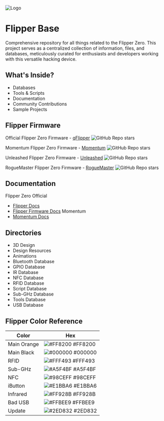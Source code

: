 
![Logo](https://honeer.se/images/logo.png)


# Flipper Base

Comprehensive repository for all things related to the Flipper Zero. This project serves as a centralized collection of information, files, and databases, meticulously curated for enthusiasts and developers working with this versatile hacking device.


## What's Inside?

- Databases
- Tools & Scripts
- Documentation
- Community Contributions
- Sample Projects


## Flipper Firmware

Official Flipper Zero Firmware - [qFlipper](https://github.com/flipperdevices/qFlipper) ![GitHub Repo stars](https://img.shields.io/github/stars/flipperdevices/qFlipper?style=plastic)


Momentum Flipper Zero Firmware - [Momentum](https://github.com/Next-Flip) ![GitHub Repo stars](https://img.shields.io/github/stars/Next-Flip/Momentum-Firmware?style=plastic)


Unleashed Flipper Zero Firmware - [Unleashed](https://github.com/DarkFlippers/unleashed-firmware) ![GitHub Repo stars](https://img.shields.io/github/stars/DarkFlippers/unleashed-firmware?style=plastic)


RogueMaster Flipper Zero Firmware - [RogueMaster](https://github.com/RogueMaster/flipperzero-firmware-wPlugins) ![GitHub Repo stars](https://img.shields.io/github/stars/RogueMaster/flipperzero-firmware-wPlugins?style=plastic)





## Documentation
Flipper Zero Official
- [Flipper Docs](https://docs.flipper.net/)
- [Flipper Firmware Docs](https://developer.flipper.net/flipperzero/doxygen/index.html)
Momentum
- [Momentum Docs](https://github.com/Next-Flip/Momentum-Firmware/tree/dev/documentation)



## Directories

- 3D Design
- Design Resources
- Animations
- Bluetooth Database
- GPIO Database
- IR Database
- NFC Database
- RFID Database
- Script Database
- Sub-GHz Database
- Tools Database
- USB Database

## Flipper Color Reference

| Color             | Hex                                                                |
| ----------------- | ------------------------------------------------------------------ |
| Main Orange | ![#FF8200](https://via.placeholder.com/10/ff8200?text=+) #FF8200 |
| Main Black | ![#000000](https://via.placeholder.com/10/000000?text=+) #000000 |
| RFID | ![#FFF493](https://via.placeholder.com/10/FFF493?text=+) #FFF493 |
| Sub-GHz | ![#A5F4BF](https://via.placeholder.com/10/A5F4BF?text=+) #A5F4BF |
| NFC | ![#98CEFF](https://via.placeholder.com/10/98CEFF?text=+) #98CEFF |
| iButton | ![#E1BBA6](https://via.placeholder.com/10/E1BBA6?text=+) #E1BBA6 |
| Infrared | ![#FF928B](https://via.placeholder.com/10/FF928B?text=+) #FF928B |
| Bad USB | ![#FFBEE9](https://via.placeholder.com/10/FFBEE9?text=+) #FFBEE9 |
| Update | ![#2ED832](https://via.placeholder.com/10/2ED832?text=+) #2ED832 |



